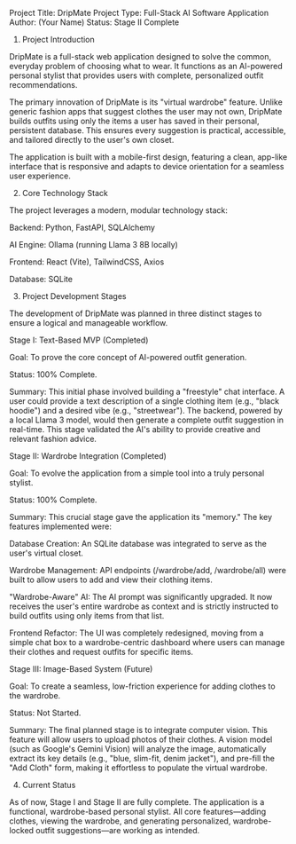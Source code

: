 Project Title:   DripMate
Project Type:    Full-Stack AI Software Application
Author:          (Your Name)
Status:          Stage II Complete

1. Project Introduction

DripMate is a full-stack web application designed to solve the common, everyday problem of choosing what to wear. It functions as an AI-powered personal stylist that provides users with complete, personalized outfit recommendations.

The primary innovation of DripMate is its "virtual wardrobe" feature. Unlike generic fashion apps that suggest clothes the user may not own, DripMate builds outfits using only the items a user has saved in their personal, persistent database. This ensures every suggestion is practical, accessible, and tailored directly to the user's own closet.

The application is built with a mobile-first design, featuring a clean, app-like interface that is responsive and adapts to device orientation for a seamless user experience.

2. Core Technology Stack

The project leverages a modern, modular technology stack:

Backend: Python, FastAPI, SQLAlchemy

AI Engine: Ollama (running Llama 3 8B locally)

Frontend: React (Vite), TailwindCSS, Axios

Database: SQLite

3. Project Development Stages

The development of DripMate was planned in three distinct stages to ensure a logical and manageable workflow.

Stage I: Text-Based MVP (Completed)

Goal: To prove the core concept of AI-powered outfit generation.

Status: 100% Complete.

Summary: This initial phase involved building a "freestyle" chat interface. A user could provide a text description of a single clothing item (e.g., "black hoodie") and a desired vibe (e.g., "streetwear"). The backend, powered by a local Llama 3 model, would then generate a complete outfit suggestion in real-time. This stage validated the AI's ability to provide creative and relevant fashion advice.

Stage II: Wardrobe Integration (Completed)

Goal: To evolve the application from a simple tool into a truly personal stylist.

Status: 100% Complete.

Summary: This crucial stage gave the application its "memory." The key features implemented were:

Database Creation: An SQLite database was integrated to serve as the user's virtual closet.

Wardrobe Management: API endpoints (/wardrobe/add, /wardrobe/all) were built to allow users to add and view their clothing items.

"Wardrobe-Aware" AI: The AI prompt was significantly upgraded. It now receives the user's entire wardrobe as context and is strictly instructed to build outfits using only items from that list.

Frontend Refactor: The UI was completely redesigned, moving from a simple chat box to a wardrobe-centric dashboard where users can manage their clothes and request outfits for specific items.

Stage III: Image-Based System (Future)

Goal: To create a seamless, low-friction experience for adding clothes to the wardrobe.

Status: Not Started.

Summary: The final planned stage is to integrate computer vision. This feature will allow users to upload photos of their clothes. A vision model (such as Google's Gemini Vision) will analyze the image, automatically extract its key details (e.g., "blue, slim-fit, denim jacket"), and pre-fill the "Add Cloth" form, making it effortless to populate the virtual wardrobe.

4. Current Status

As of now, Stage I and Stage II are fully complete. The application is a functional, wardrobe-based personal stylist. All core features—adding clothes, viewing the wardrobe, and generating personalized, wardrobe-locked outfit suggestions—are working as intended.